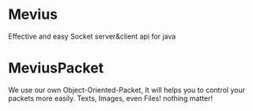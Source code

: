 # Mevius
Effective and easy Socket server&amp;client api for java

# MeviusPacket
We use our own Object-Oriented-Packet, It will helps you to control your packets more easily.
Texts, Images, even Files! nothing matter!
